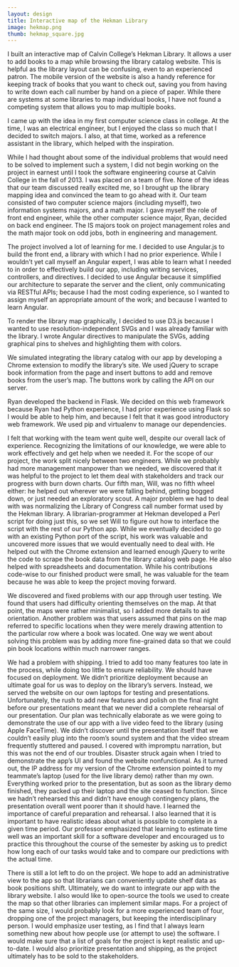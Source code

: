 ```yaml
---
layout: design
title: Interactive map of the Hekman Library
image: hekmap.png
thumb: hekmap_square.jpg
---
```

I built an interactive map of Calvin College’s Hekman Library. It allows a user to add books to a map while browsing the library catalog website. This is helpful as the library layout can be confusing, even to an experienced patron. The mobile version of the website is also a handy reference for keeping track of books that you want to check out, saving you from having to write down each call number by hand on a piece of paper. While there are systems at some libraries to map individual books, I have not found a competing system that allows you to map multiple books.

I came up with the idea in my first computer science class in college. At the time, I was an electrical engineer, but I enjoyed the class so much that I decided to switch majors. I also, at that time, worked as a reference assistant in the library, which helped with the inspiration.

While I had thought about some of the individual problems that would need to be solved to implement such a system, I did not begin working on the project in earnest until I took the software engineering course at Calvin College in the fall of 2013. I was placed on a team of five. None of the ideas that our team discussed really excited me, so I brought up the library mapping idea and convinced the team to go ahead with it. Our team consisted of two computer science majors (including myself), two information systems majors, and a math major. I gave myself the role of front end engineer, while the other computer science major, Ryan, decided on back end engineer. The IS majors took on project management roles and the math major took on odd jobs, both in engineering and management.

The project involved a lot of learning for me. I decided to use Angular.js to build the front end, a library with which I had no prior experience. While I wouldn’t yet call myself an Angular expert, I was able to learn what I needed to in order to effectively build our app, including writing services, controllers, and directives. I decided to use Angular because it simplified our architecture to separate the server and the client, only communicating via RESTful APIs; because I had the most coding experience, so I wanted to assign myself an appropriate amount of the work; and because I wanted to learn Angular.

To render the library map graphically, I decided to use D3.js because I wanted to use resolution-independent SVGs and I was already familiar with the library. I wrote Angular directives to manipulate the SVGs, adding graphical pins to shelves and highlighting them with colors.

We simulated integrating the library catalog with our app by developing a Chrome extension to modify the library’s site. We used jQuery to scrape book information from the page and insert buttons to add and remove books from the user’s map. The buttons work by calling the API on our server.

Ryan developed the backend in Flask. We decided on this web framework because Ryan had Python experience, I had prior experience using Flask so I would be able to help him, and because I felt that it was good introductory web framework. We used pip and virtualenv to manage our dependencies.

I felt that working with the team went quite well, despite our overall lack of experience. Recognizing the limitations of our knowledge, we were able to work effectively and get help when we needed it. For the scope of our project, the work split nicely between two engineers. While we probably had more management manpower than we needed, we discovered that it was helpful to the project to let them deal with stakeholders and track our progress with burn down charts. Our fifth man, Will, was no fifth wheel either: he helped out wherever we were falling behind, getting bogged down, or just needed an exploratory scout. A major problem we had to deal with was normalizing the Library of Congress call number format used by the Hekman library. A librarian-programmer at Hekman developed a Perl script for doing just this, so we set Will to figure out how to interface the script with the rest of our Python app. While we eventually decided to go with an existing Python port of the script, his work was valuable and uncovered more issues that we would eventually need to deal with. He helped out with the Chrome extension and learned enough jQuery to write the code to scrape the book data from the library catalog web page. He also helped with spreadsheets and documentation. While his contributions code-wise to our finished product were small, he was valuable for the team because he was able to keep the project moving forward.

We discovered and fixed problems with our app through user testing. We found that users had difficulty orienting themselves on the map. At that point, the maps were rather minimalist, so I added more details to aid orientation. Another problem was that users assumed that pins on the map referred to specific locations when they were merely drawing attention to the particular row where a book was located. One way we went about solving this problem was by adding more fine-grained data so that we could pin book locations within much narrower ranges.

We had a problem with shipping. I tried to add too many features too late in the process, while doing too little to ensure reliability. We should have focused on deployment. We didn’t prioritize deployment because an ultimate goal for us was to deploy on the library’s servers. Instead, we served the website on our own laptops for testing and presentations. Unfortunately, the rush to add new features and polish on the final night before our presentations meant that we never did a complete rehearsal of our presentation. Our plan was technically elaborate as we were going to demonstrate the use of our app with a live video feed to the library (using Apple FaceTime). We didn’t discover until the presentation itself that we couldn’t easily plug into the room’s sound system and that the video stream frequently stuttered and paused. I covered with impromptu narration, but this was not the end of our troubles. Disaster struck again when I tried to demonstrate the app’s UI and found the website nonfunctional. As it turned out, the IP address for my version of the Chrome extension pointed to my teammate’s laptop (used for the live library demo) rather than my own. Everything worked prior to the presentation, but as soon as the library demo finished, they packed up their laptop and the site ceased to function. Since we hadn’t rehearsed this and didn’t have enough contingency plans, the presentation overall went poorer than it should have. I learned the importance of careful preparation and rehearsal. I also learned that it is important to have realistic ideas about what is possible to complete in a given time period. Our professor emphasized that learning to estimate time well was an important skill for a software developer and encouraged us to practice this throughout the course of the semester by asking us to predict how long each of our tasks would take and to compare our predictions with the actual time.

There is still a lot left to do on the project. We hope to add an administrative view to the app so that librarians can conveniently update shelf data as book positions shift. Ultimately, we do want to integrate our app with the library website. I also would like to open-source the tools we used to create the map so that other libraries can implement similar maps. For a project of the same size, I would probably look for a more experienced team of four, dropping one of the project managers, but keeping the interdisciplinary person. I would emphasize user testing, as I find that I always learn something new about how people use (or attempt to use) the software. I would make sure that a list of goals for the project is kept realistic and up-to-date. I would also prioritize presentation and shipping, as the project ultimately has to be sold to the stakeholders.
